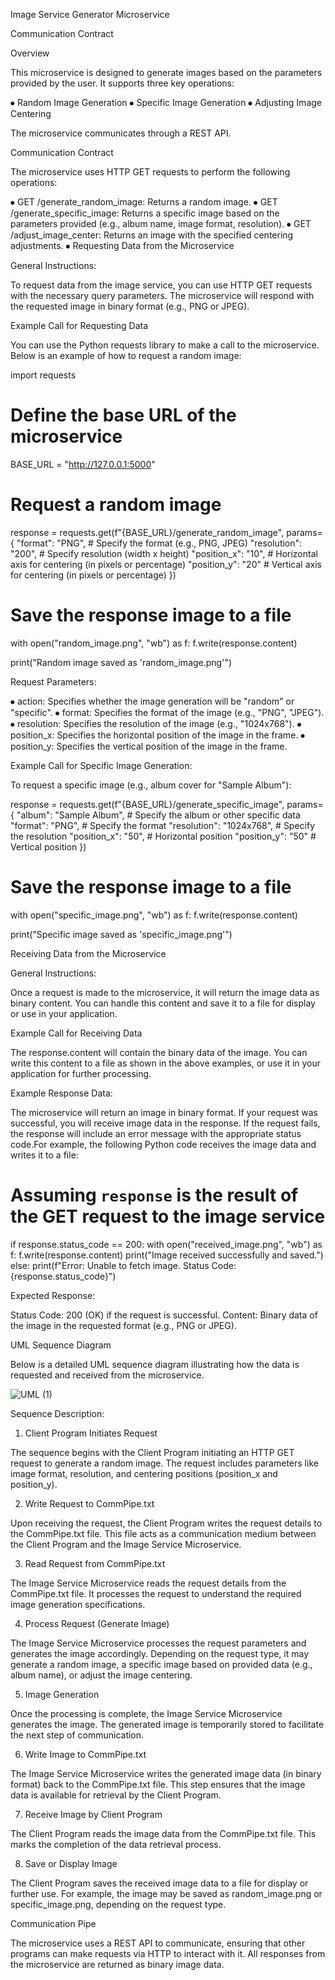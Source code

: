 Image Service Generator Microservice 

Communication Contract 

Overview 

This microservice is designed to generate images based on the parameters provided by the user. It supports three key operations: 

⦁	Random Image Generation 
⦁	Specific Image Generation 
⦁	Adjusting Image Centering 

The microservice communicates through a REST API. 

Communication Contract 

The microservice uses HTTP GET requests to perform the following operations: 

⦁	GET /generate_random_image: Returns a random image. 
⦁	GET /generate_specific_image: Returns a specific image based on the parameters provided (e.g., album name, image format, resolution). 
⦁	GET /adjust_image_center: Returns an image with the specified centering adjustments. 
⦁	Requesting Data from the Microservice 

General Instructions: 

To request data from the image service, you can use HTTP GET requests with the necessary query parameters. The microservice will respond with the requested image in binary format (e.g., PNG or JPEG). 

Example Call for Requesting Data 

You can use the Python requests library to make a call to the microservice. Below is an example of how to request a random image: 

import requests 
 
# Define the base URL of the microservice 
BASE_URL = "http://127.0.0.1:5000" 
 
# Request a random image 
response = requests.get(f"{BASE_URL}/generate_random_image", params={ 
    "format": "PNG",           # Specify the format (e.g., PNG, JPEG) 
    "resolution": "200",       # Specify resolution (width x height) 
    "position_x": "10",        # Horizontal axis for centering (in pixels or percentage) 
    "position_y": "20"         # Vertical axis for centering (in pixels or percentage) 
}) 
 
# Save the response image to a file 
with open("random_image.png", "wb") as f: 
    f.write(response.content) 
 
print("Random image saved as 'random_image.png'") 
 

Request Parameters: 

⦁	action: Specifies whether the image generation will be "random" or "specific". 
⦁	format: Specifies the format of the image (e.g., "PNG", "JPEG"). 
⦁	resolution: Specifies the resolution of the image (e.g., "1024x768"). 
⦁	position_x: Specifies the horizontal position of the image in the frame. 
⦁	position_y: Specifies the vertical position of the image in the frame. 

Example Call for Specific Image Generation: 

To request a specific image (e.g., album cover for "Sample Album"): 

response = requests.get(f"{BASE_URL}/generate_specific_image", params={ 
    "album": "Sample Album",    # Specify the album or other specific data 
    "format": "PNG",            # Specify the format 
    "resolution": "1024x768",   # Specify the resolution 
    "position_x": "50",         # Horizontal position 
    "position_y": "50"          # Vertical position 
}) 
 
# Save the response image to a file 
with open("specific_image.png", "wb") as f: 
    f.write(response.content) 
 
print("Specific image saved as 'specific_image.png'") 
 

Receiving Data from the Microservice 

General Instructions: 

Once a request is made to the microservice, it will return the image data as binary content. You can handle this content and save it to a file for display or use in your application. 

Example Call for Receiving Data 

The response.content will contain the binary data of the image. You can write this content to a file as shown in the above examples, or use it in your application for further processing. 

Example Response Data: 

The microservice will return an image in binary format. If your request was successful, you will receive image data in the response. If the request fails, the response will include an error message with the appropriate status code.For example, the following Python code receives the image data and writes it to a file: 

# Assuming `response` is the result of the GET request to the image service 
if response.status_code == 200: 
    with open("received_image.png", "wb") as f: 
        f.write(response.content) 
    print("Image received successfully and saved.") 
else: 
    print(f"Error: Unable to fetch image. Status Code: {response.status_code}") 
 

Expected Response: 

Status Code: 200 (OK) if the request is successful. 
Content: Binary data of the image in the requested format (e.g., PNG or JPEG). 

UML Sequence Diagram 

Below is a detailed UML sequence diagram illustrating how the data is requested and received from the microservice. 



 
 ![UML (1)](https://github.com/user-attachments/assets/d33f4258-1d21-4956-9352-e99a8a4c6a0e)


Sequence Description: 

1. Client Program Initiates Request 

The sequence begins with the Client Program initiating an HTTP GET request to generate a random image. 
The request includes parameters like image format, resolution, and centering positions (position_x and position_y). 

2. Write Request to CommPipe.txt 

Upon receiving the request, the Client Program writes the request details to the CommPipe.txt file. 
This file acts as a communication medium between the Client Program and the Image Service Microservice. 

3. Read Request from CommPipe.txt 

The Image Service Microservice reads the request details from the CommPipe.txt file. 
It processes the request to understand the required image generation specifications. 

4. Process Request (Generate Image) 

The Image Service Microservice processes the request parameters and generates the image accordingly. 
Depending on the request type, it may generate a random image, a specific image based on provided data (e.g., album name), or adjust the image centering. 

5. Image Generation 

Once the processing is complete, the Image Service Microservice generates the image. 
The generated image is temporarily stored to facilitate the next step of communication. 

6. Write Image to CommPipe.txt 

The Image Service Microservice writes the generated image data (in binary format) back to the CommPipe.txt file. 
This step ensures that the image data is available for retrieval by the Client Program. 

7. Receive Image by Client Program 

The Client Program reads the image data from the CommPipe.txt file. 
This marks the completion of the data retrieval process. 

8. Save or Display Image 

The Client Program saves the received image data to a file for display or further use. 
For example, the image may be saved as random_image.png or specific_image.png, depending on the request type. 

Communication Pipe 

The microservice uses a REST API to communicate, ensuring that other programs can make requests via HTTP to interact with it. All responses from the microservice are returned as binary image data. 

